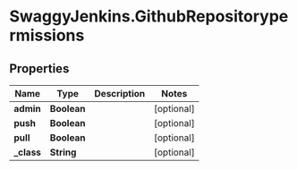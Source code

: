 # SwaggyJenkins.GithubRepositorypermissions

## Properties

Name | Type | Description | Notes
------------ | ------------- | ------------- | -------------
**admin** | **Boolean** |  | [optional] 
**push** | **Boolean** |  | [optional] 
**pull** | **Boolean** |  | [optional] 
**_class** | **String** |  | [optional] 


